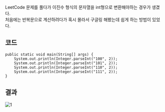 LeetCode 문제를 풀다가 이진수 형식의 문자열을 int형으로 변환해야하는 경우가 생겼다.   
처음에는 반복문으로 계산하려다가 혹시 몰라서 구글링 해봤는데 쉽게 하는 방법이 있었다.   

## 코드
```
public static void main(String[] args) {
    System.out.println(Integer.parseInt("100", 2));
    System.out.println(Integer.parseInt("101", 2));
    System.out.println(Integer.parseInt("110", 2));
    System.out.println(Integer.parseInt("111", 2));
}
```

## 결과
![1]()